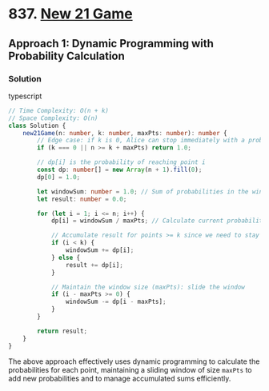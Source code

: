 # 837. [New 21 Game](https://leetcode.com/problems/new-21-game/)

## Approach 1: Dynamic Programming with Probability Calculation

### Solution
typescript
```typescript
// Time Complexity: O(n + k)
// Space Complexity: O(n)
class Solution {
    new21Game(n: number, k: number, maxPts: number): number {
        // Edge case: if k is 0, Alice can stop immediately with a probability of 1
        if (k === 0 || n >= k + maxPts) return 1.0;

        // dp[i] is the probability of reaching point i
        const dp: number[] = new Array(n + 1).fill(0);
        dp[0] = 1.0;

        let windowSum: number = 1.0; // Sum of probabilities in the window
        let result: number = 0.0;

        for (let i = 1; i <= n; i++) {
            dp[i] = windowSum / maxPts; // Calculate current probability

            // Accumulate result for points >= k since we need to stay in this range
            if (i < k) {
                windowSum += dp[i];
            } else {
                result += dp[i];
            }

            // Maintain the window size (maxPts): slide the window
            if (i - maxPts >= 0) {
                windowSum -= dp[i - maxPts];
            }
        }

        return result;
    }
}
```

The above approach effectively uses dynamic programming to calculate the probabilities for each point, maintaining a sliding window of size `maxPts` to add new probabilities and to manage accumulated sums efficiently.


